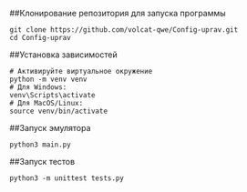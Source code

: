 ##Клонирование репозитория для запуска программы

```
git clone https://github.com/volcat-qwe/Config-uprav.git
cd Config-uprav
```

##Установка зависимостей
```
# Активируйте виртуальное окружение
python -m venv venv
# Для Windows:
venv\Scripts\activate
# Для MacOS/Linux:
source venv/bin/activate
```

##Запуск эмулятора
```
python3 main.py
```
##Запуск тестов
```
python3 -m unittest tests.py
```
